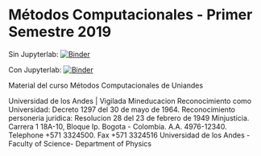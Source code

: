 # Métodos Computacionales - Primer Semestre 2019



Sin Jupyterlab: [![Binder](https://mybinder.org/badge.svg)](https://mybinder.org/v2/gh/ComputoCienciasUniandes/FISI2028-201910/master)

Con Jupyterlab: [![Binder](https://mybinder.org/badge.svg)](https://mybinder.org/v2/gh/ComputoCienciasUniandes/FISI2028-201910/master?urlpath=lab)

Material del curso Métodos Computacionales de Uniandes


Universidad de los Andes | Vigilada Mineducacion Reconocimiento como Universidad: Decreto 1297 del 30 de mayo de 1964. Reconocimiento personeria juridica: Resolucion 28 del 23 de febrero de 1949 Minjusticia. Carrera 1 18A-10, Bloque Ip. Bogota - Colombia. A.A. 4976-12340. Telephone +571 3324500. Fax +571 3324516 Universidad de los Andes - Faculty of Science- Department of Physics
